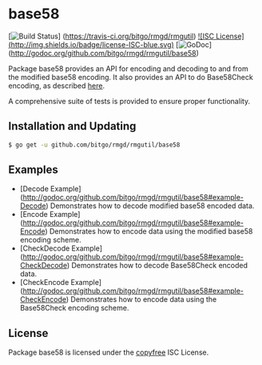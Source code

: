 base58
==========

[![Build Status](http://img.shields.io/travis/bitgo/rmgd/rmgutil.svg)]
(https://travis-ci.org/bitgo/rmgd/rmgutil) [![ISC License]
(http://img.shields.io/badge/license-ISC-blue.svg)](http://copyfree.org)
[![GoDoc](https://godoc.org/github.com/bitgo/rmgd/rmgutil/base58?status.png)]
(http://godoc.org/github.com/bitgo/rmgd/rmgutil/base58)

Package base58 provides an API for encoding and decoding to and from the
modified base58 encoding.  It also provides an API to do Base58Check encoding,
as described [here](https://en.bitcoin.it/wiki/Base58Check_encoding).

A comprehensive suite of tests is provided to ensure proper functionality.

## Installation and Updating

```bash
$ go get -u github.com/bitgo/rmgd/rmgutil/base58
```

## Examples

* [Decode Example]
  (http://godoc.org/github.com/bitgo/rmgd/rmgutil/base58#example-Decode)
  Demonstrates how to decode modified base58 encoded data.
* [Encode Example]
  (http://godoc.org/github.com/bitgo/rmgd/rmgutil/base58#example-Encode)
  Demonstrates how to encode data using the modified base58 encoding scheme.
* [CheckDecode Example]
  (http://godoc.org/github.com/bitgo/rmgd/rmgutil/base58#example-CheckDecode)
  Demonstrates how to decode Base58Check encoded data.
* [CheckEncode Example]
  (http://godoc.org/github.com/bitgo/rmgd/rmgutil/base58#example-CheckEncode)
  Demonstrates how to encode data using the Base58Check encoding scheme.

## License

Package base58 is licensed under the [copyfree](http://copyfree.org) ISC
License.
